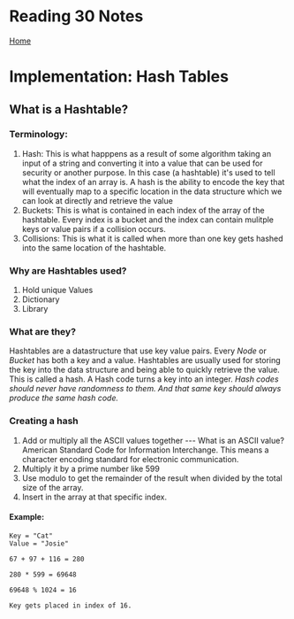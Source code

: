 # Reading 30 Notes

[Home](README.md)

# Implementation: Hash Tables

## What is a Hashtable?
### Terminology:
1. Hash: This is what happpens as a result of some algorithm taking an input of a string and converting it into a value that can be used for security or another purpose. In this case (a hashtable) it's used to tell what the index of an array is. A hash is the ability to encode the key that will eventually map to a specific location in the data structure which we can look at directly and retrieve the value
2. Buckets: This is what is contained in each index of the array of the hashtable. Every index is a bucket and the index can contain mulitple keys or value pairs if a collision occurs.
3. Collisions: This is what it is called when more than one key gets hashed into the same location of the hashtable.

### Why are Hashtables used?
1. Hold unique Values
2. Dictionary
3. Library

### What are they?
Hashtables are a datastructure that use key value pairs. Every *Node* or *Bucket* has both a key and a value. Hashtables are usually used for storing the key into the data structure and being able to quickly retrieve the value. This is called a hash. A Hash code turns a key into an integer. *Hash codes should never have randomness to them. And that same key should always produce the same hash code.* 

### Creating a hash
1. Add or multiply all the ASCII values together
--- What is an ASCII value? American Standard Code for Information Interchange. This means a character encoding standard for electronic communication.
2. Multiply it by a prime number like 599
3. Use modulo to get the remainder of the result when divided by the total size of the array.
4. Insert in the array at that specific index.

#### Example:
```
Key = "Cat"
Value = "Josie"

67 + 97 + 116 = 280

280 * 599 = 69648

69648 % 1024 = 16

Key gets placed in index of 16. 
```